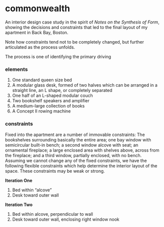 # commonwealth

An interior design case study in the spirit of *Notes on the Synthesis of Form*, showing the decisions and constraints that led to the final layout of my apartment in Back Bay, Boston.

Note how constraints tend not to be completely changed, but further articulated as the process unfolds.

The process is one of identifying the primary driving 

### elements

1. One standard queen size bed
2. A modular glass desk, formed of two halves which can be arranged in a straight line, an L shape, or completely separated
3. One half of an L-shaped modular couch
3. Two bookshelf speakers and amplifier
4. A medium-large collection of books
5. A Concept II rowing machine


### constraints

Fixed into the apartment are a number of immovable constraints: The bookshelves surrounding basically the entire area; one bay window with semicircular built-in bench; a second window alcove with seat; an ornamental fireplace; a large enclosed area with shelves above, across from the fireplace; and a third window, partially enclosed, with no bench. Assuming we cannot change any of the fixed constraints, we have the following flexible constraints which help determine the interior layout of the space. These constraints may be weak or strong.

__Iteration One__
1. Bed within “alcove”
2. Desk toward outer wall


__Iteration Two__
1. Bed within alcove, perpendicular to wall
2. Desk toward outer wall, enclosing right window nook